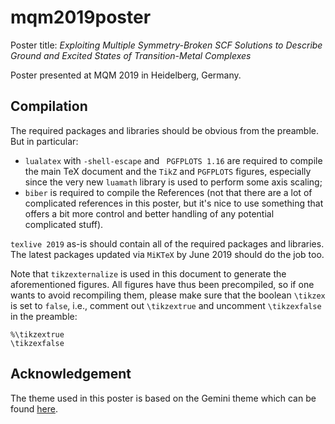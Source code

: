# mqm2019poster
Poster title: *Exploiting Multiple Symmetry-Broken SCF Solutions to Describe Ground and Excited States of Transition-Metal Complexes*

Poster presented at MQM 2019 in Heidelberg, Germany.

## Compilation
The required packages and libraries should be obvious from the preamble. But in particular:
  * `lualatex` with `-shell-escape` and ` PGFPLOTS 1.16` are required to compile the main TeX document and the `TikZ` and `PGFPLOTS` figures, especially since the very new `luamath` library is used to perform some axis scaling;
  * `biber` is required to compile the References (not that there are a lot of complicated references in this poster, but it's nice to use something that offers a bit more control and better handling of any potential complicated stuff).
 
`texlive 2019` as-is should contain all of the required packages and libraries. The latest packages updated via `MiKTeX` by June 2019 should do the job too.

Note that `tikzexternalize` is used in this document to generate the aforementioned figures. All figures have thus been precompiled, so if one wants to avoid recompiling them, please make sure that the boolean `\tikzex` is set to `false`, i.e., comment out `\tikzextrue` and uncomment `\tikzexfalse` in the preamble:
```
%\tikzextrue
\tikzexfalse
```

## Acknowledgement
The theme used in this poster is based on the Gemini theme which can be found [here](https://github.com/anishathalye/gemini).
